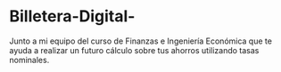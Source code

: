 # Billetera-Digital-
Junto a mi equipo del curso de Finanzas e Ingeniería Económica que te ayuda a realizar un futuro cálculo sobre tus ahorros utilizando tasas nominales.
